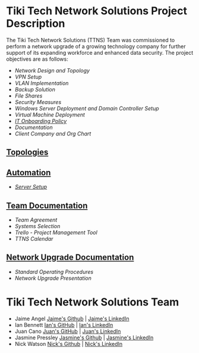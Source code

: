 # Tiki Tech Network Solutions Project Description

The Tiki Tech Network Solutions (TTNS) Team was commissioned to perform a network upgrade of a growing technology company for further support of its expanding workforce and enhanced data security. The project objectives are as follows:

- *Network Design and Topology*
- *VPN Setup*
- *VLAN Implementation*
- *Backup Solution*
- *File Shares*
- *Security Measures*
- *Windows Server Deployment and Domain Controller Setup*
- *Virtual Machine Deployment*
- [*IT Onboarding Policy*](https://docs.google.com/document/d/1doR6BtC1C6AIdoha8lQH6TiJvJreuEPSjU9Nq9mL_kw/edit?usp=sharing)
- *Documentation*
- *Client Company and Org Chart*

## [Topologies](https://github.com/Tiki-Tech-Network/topologies)

## [Automation](https://github.com/Tiki-Tech-Network/automation/tree/main)
- [*Server Setup*](https://github.com/Tiki-Tech-Network/automation/blob/main/wash.ps1)


## [Team Documentation](https://github.com/Tiki-Tech-Network/Team-Documentation)
- *Team Agreement*
- *Systems Selection*
- *Trello - Project Management Tool*
- *TTNS Calendar*

## [Network Upgrade Documentation](https://github.com/Tiki-Tech-Network/Network-Upgrade-Documentation)
- *Standard Operating Procedures*
- *Network Upgrade Presentation*

# Tiki Tech Network Solutions Team

- Jaime Angel [Jaime's Github](https://github.com/jaimeangelhi) | [Jaime's LinkedIn](https://www.linkedin.com/in/jaime-angel/)
- Ian Bennett [Ian's GitHub]() | [Ian's LinkedIn]()
- Juan Cano [Juan's GitHub](https://github.com/jmcano50) | [Juan's LinkedIn](www.linkedin.com/in/juan-cano-3021578)
- Jasmine Pressley [Jasmine's Github](https://github.com/Jasminepressley) | [Jasmine's LinkedIn](https://www.linkedin.com/in/jasminerpressley/)
- Nick Watson [Nick's Github](https://github.com/GODKINGDEATHLORD) | [Nick's LinkedIn](https://www.linkedin.com/in/nicolaus-w-343047138/)


